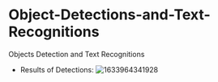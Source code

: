 # Object-Detections-and-Text-Recognitions
Objects Detection and Text Recognitions

- Results of Detections:
![1633964341928](https://user-images.githubusercontent.com/55430748/136812307-2ac3b6e4-d948-407d-86a4-904bcea64ee6.jpg)
